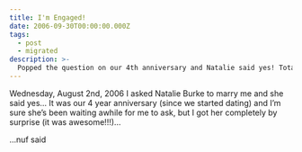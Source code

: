```yaml
---
title: I'm Engaged!
date: 2006-09-30T00:00:00.000Z
tags:
  - post
  - migrated
description: >-
  Popped the question on our 4th anniversary and Natalie said yes! Totally surprised her and it was epic. Here's to forever together!
---
```


Wednesday, August 2nd, 2006 I asked Natalie Burke to marry me and she said yes… It was our 4 year anniversary (since we started dating) and I’m sure she’s been waiting awhile for me to ask, but I got her completely by surprise (it was awesome!!!)…

…nuf said
